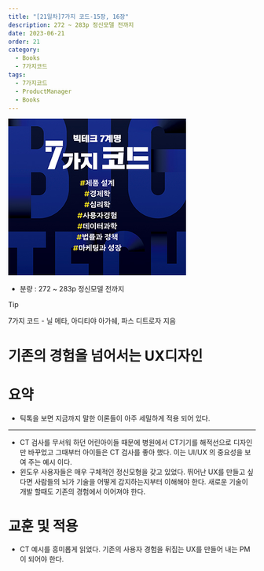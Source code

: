 ```yaml
---
title: "[21일차]7가지 코드-15장, 16장"
description: 272 ~ 283p 정신모델 전까지
date: 2023-06-21
order: 21
category:
  - Books
  - 7가지코드
tags:
  - 7가지코드
  - ProductManager
  - Books
---
```

![표지](./Untitled.png)
- 분량 : 272 ~ 283p 정신모델 전까지

<!-- more -->

>[!tip]
>7가지 코드 - 닐 메타, 아디티야 아가쉐, 파스 디트로자 지음


# 기존의 경험을 넘어서는 UX디자인

# 요약

- 틱톡을 보면 지금까지 말한 이론들이 아주 세밀하게 적용 되어 있다.

---

- CT 검사를 무서워 하던 어린아이들 때문에 병원에서 CT기기를 해적선으로 디자인만 바꾸었고 그때부터 아이들은 CT 검사를 좋아 했다. 이는 UI/UX 의 중요성을 보여 주는 예시 이다.
- 윈도우 사용자들은 매우 구체적인 정신모형을 갖고 있었다. 
뛰어난 UX를 만들고 싶다면 사람들의 뇌가 기술을 어떻게 감지하는지부터 이해해야 한다. 새로운 기술이 개발 할때도 기존의 경험에서 이어져야 한다.

# 교훈 및 적용

- CT 예시를 흥미롭게 읽었다. 기존의 사용자 경험을 뒤집는 UX를 만들어 내는 PM이 되어야 한다.